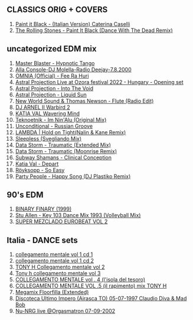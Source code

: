 CLASSICS ORIG + COVERS
--------
1.  [ Paint it Black - (Italian Version) Caterina Caselli ](https://www.youtube.com/watch?v=ok09KdHzOMg)
2.  [ The Rolling Stones - Paint It Black (Dance With The Dead Remix) ](https://www.youtube.com/watch?v=DrSqSCIvKK8)


uncategorized EDM mix
------------
1.  [Master Blaster - Hypnotic Tango](https://www.youtube.com/watch?v=qidiM8vTg40)  
2.  [Alla Console-DJ Molella-Radio Deejay-7.8.2000](https://www.youtube.com/watch?v=10Xz3zA3AQk)  
3.  [OMNIA (Official) - Fee Ra Huri](https://www.youtube.com/watch?v=J56VVtlZCGE)  
4.  [Astral Projection Live at Ozora festival 2022 - Hungary - Opening set](https://www.youtube.com/watch?v=XfF10Cn3S5o)  
5.  [Astral Projection - Into The Void](https://www.youtube.com/watch?v=js8mhVrB8CA)   
6.  [Astral Projection - Liquid Sun](https://www.youtube.com/watch?v=0KYdyzYuKAg)  
7.  [New World Sound & Thomas Newson - Flute (Radio Edit)](https://www.youtube.com/watch?v=8-bDRIILzZ8)  
8.  [DJ ARNEL II Warbird 2](https://www.youtube.com/watch?v=64M9aQGOYKk)  
9.  [KATIA VAL  Wavering Mind](https://www.youtube.com/watch?v=fp65CEq85AY)  
10.  [Teknoetnik - Im Nin'Alu (Original Mix)](https://www.youtube.com/watch?v=jNmlNFhbZyQ)  
11.  [Unconditional - Russian Groove](https://www.youtube.com/watch?v=VR5S9hQBL_g)  
12.  [LAMBDA | Hold on Tight(Nalin & Kane Remix)](https://www.youtube.com/watch?v=_D6WRsoZOMQ)  
13.  [Sleepless (Svegliando Mix)](https://www.youtube.com/watch?v=RmrsPZGCW5k)
14.  [Data Storm - Traumatic (Extended Mix)](https://www.youtube.com/watch?v=mS5rEbjR09I)  
15.  [ Data Storm - Traumatic (Moonrise Remix) ](https://www.youtube.com/watch?v=2BXS788TB2A)
16.  [ Subway Shamans - Clinical Conception ](https://www.youtube.com/watch?v=-OMLnGtIzug)
17.  [Katia Val - Depart](https://www.youtube.com/watch?v=ZfLhnRMnqsY)
18.  [ Röyksopp - So Easy ](https://www.youtube.com/watch?v=bmatItacEvM)
19.  [ Party People - Happy Song (DJ Plastiko Remix) ](https://www.youtube.com/watch?v=mJE_MsmFesg)



90's EDM
-----------
1.  [ BINARY FINARY (1999) ](https://www.youtube.com/watch?v=ZJ8FYZSGDcI)  
2.  [ Stu Allen - Key 103 Dance Mix 1993 (Volleyball Mix) ](https://www.youtube.com/watch?v=Rvy_n4ek3Vw)
3.  [ SUPER MEZCLADO EUROBEAT VOL 2 ](https://www.youtube.com/watch?v=792lDbatmrY)



Italia - DANCE sets
----------------
1.  [collegamento mentale vol 1 cd 1](https://www.youtube.com/watch?v=sW9nj9NP3y0)  
2.  [collegamento mentale vol 1 cd 2](https://www.youtube.com/watch?v=TGFjZfqem1g)  
3.  [TONY H Collegamento mentale vol 2](https://www.youtube.com/watch?v=JSDx5tjcDlo)  
4.  [Tony h collegamento mentale vol 3](https://www.youtube.com/watch?v=BtR2Qr0Qv_U)  
5.  [COLLEGAMENTO MENTALE vol . 4 (l'isola del tesoro)](https://www.youtube.com/watch?v=whlY1uWkEus)  
6.  [COLLEGAMENTO MENTALE VOL .5 (il rapimento) mix TONY H](https://www.youtube.com/watch?v=fUUWd3ro4rY)  
7.  [Megamix Floorfilla (Extended)](https://www.youtube.com/watch?v=SdBmOUHYYag)  
8.  [ Discoteca Ultimo Impero (Airasca TO) 05-07-1997 Claudio Diva & Mad Bob ](https://www.youtube.com/watch?v=PY4294AiXUk)
9.  [ Nu-NRG live @Orgasmatron 07-09-2002 ](https://www.youtube.com/watch?v=HvY016UyUVE)
